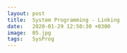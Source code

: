 ```yaml
---
layout: post
title:  System Programming - Linking
date:   2020-01-29 12:50:30 +0300
image:  05.jpg
tags:   SysProg
---
```

